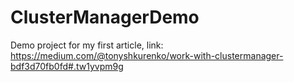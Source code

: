 # ClusterManagerDemo
Demo project for my first article, link: https://medium.com/@tonyshkurenko/work-with-clustermanager-bdf3d70fb0fd#.tw1yvpm9g
